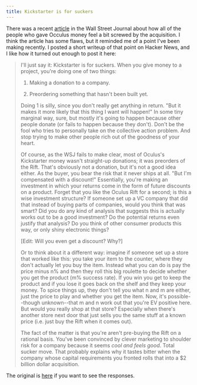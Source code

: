 ```yaml
---
title: Kickstarter is for suckers
---
```


There was a recent [article](http://blogs.wsj.com/digits/2014/03/25/aug-1-2012-when-oculus-asked-for-donations/) in the Wall Street Journal about how all of the people who gave Occulus money feel a bit screwed by the acquisition. I think the article has some flaws, but it reminded me of a point I've been making recently. I posted a short writeup of that point on Hacker News, and I like how it turned out enough to post it here:

>I'll just say it: Kickstarter is for suckers. When you give money to a project, you're doing one of two things:
>
>1. Making a donation to a company.
>
>2. Preordering something that hasn't been built yet.
>
>Doing 1 is silly, since you don't really get anything in return. "But it makes it more likely that this thing I want will happen!" In some tiny marginal way, sure, but mostly it's going to happen because other people donate (or fails to happen because they don't). Don't be the fool who tries to personally take on the collective action problem. And stop trying to make other people rich out of the goodness of your heart.
>
>Of course, as the WSJ fails to make clear, most of Oculus's Kickstarter money wasn't straight-up donations; it was preorders of the Rift. That's obviously not a donation, but it's not a good idea either. As the buyer, you bear the risk that it never ships at all. "But I'm compensated with a discount!" Essentially, you're making an investment in which your returns come in the form of future discounts on a product. Forget that you like the Oculus Rift for a second; is this a wise investment structure? If someone set up a VC company that did that instead of buying parts of companies, would you think that was smart? Did you do any kind of analysis that suggests this is actually works out to be a good investment? Do the potential returns even justify that analysis? Do you think of other consumer products this way, or only shiny electronic things?
>
> [Edit: Will you even get a discount? Why?]
>
>Or to think about it a different way: imagine if someone set up a store that worked like this: you take your item to the counter, where they don't actually let you buy the item. Instead what you can do is pay the price minus n% and then they roll this big roulette to decide whether you get the product (m% success rate). If you win you get to keep the product and if you lose it goes back on the shelf and they keep your money. To spice things up, they don't tell you what n and m are either, just the price to play and whether you get the item. Now, it's possible--though unknown--that m and n work out that you're EV positive here. But would you really shop at that store? Especially when there's another store next door that just sells you the same stuff at a known price (i.e. just buy the Rift when it comes out).
>
>The fact of the matter is that you're aren't pre-buying the Rift on a rational basis. You've been convinced by clever marketing to shoulder risk for a company because it seems *cool and feels good*. Total sucker move. That probably explains why it tastes bitter when the company whose capital requirements you fronted rolls that into a $2 billion dollar acquisition.

The original is [here](https://news.ycombinator.com/item?id=7471691) if you want to see the responses.
